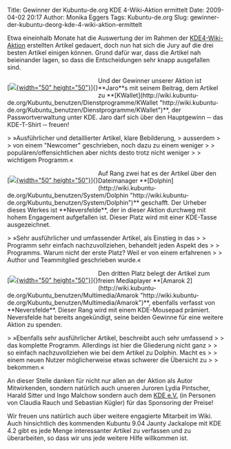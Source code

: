 Title: Gewinner der Kubuntu-de.org KDE 4-Wiki-Aktion ermittelt
Date: 2009-04-02 20:17
Author: Monika Eggers
Tags: Kubuntu-de.org
Slug: gewinner-der-kubuntu-deorg-kde-4-wiki-aktion-ermittelt

Etwa eineinhalb Monate hat die Auswertung der im Rahmen der
[KDE4-Wiki-Aktion](http://www.kubuntu-de.org/nachrichten/kubuntu/kubuntu-de-org/kubuntu-de-org-wiki-aktion-zu-kde-4-beendet "http://www.kubuntu-de.org/nachrichten/kubuntu/kubuntu-de-org/kubuntu-de-org-wiki-aktion-zu-kde-4-beendet") erstellten Artikel gedauert, doch nun hat sich die Jury auf die
drei besten Artikel einigen können. Grund dafür war, dass die Artikel
nah beieinander lagen, so dass die Entscheidungen sehr knapp ausgefallen
sind.

</p>
<div style="float: left">

[[![](http://wiki.kubuntu-de.org/images/thumb/Kwalletmanager.png/50px-Kwalletmanager.png){width="50"
height="50"}](/Bild:Kwalletmanager.png "Kwalletmanager.png")]{}

</div>

</p>
Und der Gewinner unserer Aktion ist **Jaro**s mit seinem Beitrag, dem
Artikel zu
**[KWallet](http://wiki.kubuntu-de.org/Kubuntu_benutzen/Dienstprogramme/KWallet "http://wiki.kubuntu-de.org/Kubuntu_benutzen/Dienstprogramme/KWallet")**, der Passwortverwaltung unter KDE. Jaro darf sich über den
Hauptgewinn ─ das KDE-T-Shirt ─ freuen!

</p>
<!--break--><!--break-->

  

</p>
> »Ausführlicher und detaillierter Artikel, klare Bebilderung,
> ausserdem  
>
> von einem "Newcomer" geschrieben, noch dazu zu einem weniger  
>
> populären/offensichtlichen aber nichts desto trotz nicht weniger  
>
> wichtigem Programm.«

</p>
  

</p>
<div style="float: left">

[[![](http://wiki.kubuntu-de.org/images/thumb/Dolphin_Symbol.png/50px-Dolphin_Symbol.png){width="50"
height="50"}](/Bild:Dolphin_Symbol.png "Dolphin Symbol.png")]{}

</div>

</p>
Auf Rang zwei hat es der Artikel über den Dateimanager
**[Dolphin](http://wiki.kubuntu-de.org/Kubuntu_benutzen/System/Dolphin "http://wiki.kubuntu-de.org/Kubuntu_benutzen/System/Dolphin")** geschafft. Der Urheber dieses Werkes ist **Neversfelde**, der
in dieser Aktion durchweg mit hohem Engagement aufgefallen ist. Dieser
Platz wird mit einer KDE-Tasse ausgezeichnet.

</p>
  

</p>
> »Sehr ausführlicher und umfassender Artikel, als Einstieg in das  
>
> Programm sehr einfach nachzuvollziehen, behandelt jeden Aspekt des  
>
> Programms. Warum nicht der erste Platz? Weil er von einem erfahrenen  
>
> Author und Teammitglied geschrieben wurde.«

</p>
  

</p>
<div style="float: left">

[[![](http://wiki.kubuntu-de.org/images/thumb/Amarok-Symbol.png/50px-Amarok-Symbol.png){width="50"
height="50"}](/Bild:Amarok-Symbol.png "Amarok-Symbol.png")]{}

</div>

</p>
Den dritten Platz belegt der Artikel zum freien Mediaplayer **[Amarok
2](http://wiki.kubuntu-de.org/Kubuntu_benutzen/Multimedia/Amarok "http://wiki.kubuntu-de.org/Kubuntu_benutzen/Multimedia/Amarok")**, ebenfalls verfasst von **Neversfelde**. Dieser Rang wird mit
einem KDE-Mousepad prämiert. Neversfelde hat bereits angekündigt, seine
beiden Gewinne für eine weitere Aktion zu spenden.

</p>
  

</p>
> »Ebenfalls sehr ausführlicher Artikel, beschreibt auch sehr umfassend  
>
> das komplette Programm. Allerdings ist hier die Gliederung nicht ganz  
>
> so einfach nachzuvollziehen wie bei dem Artikel zu Dolphin. Macht es  
>
> einem neuen Nutzer möglicherweise etwas schwerer die Übersicht zu  
>
> bekommen.«

</p>
  
  

An dieser Stelle danken für nicht nur allen an der Aktion als Autor
Mitwirkenden, sondern natürlich auch unseren Juroren Lydia Pintscher,
Harald Sitter und Ingo Malchow sondern auch dem [KDE
e.V.](http://ev.kde.org/ "http://ev.kde.org/") (in
Personen von Claudia Rauch und Sebastian Kügler) für das Sponsoring der
Preise!

</p>
Wir freuen uns natürlich auch über weitere engagierte Mitarbeit im Wiki.
Auch hinsichtlich des kommenden Kubuntu 9.04 Jaunty Jackalope mit KDE
4.2 gibt es jede Menge interessanter Artikel zu verfassen und zu
überarbeiten, so dass wir uns jede weitere Hilfe willkommen ist.

</p>

